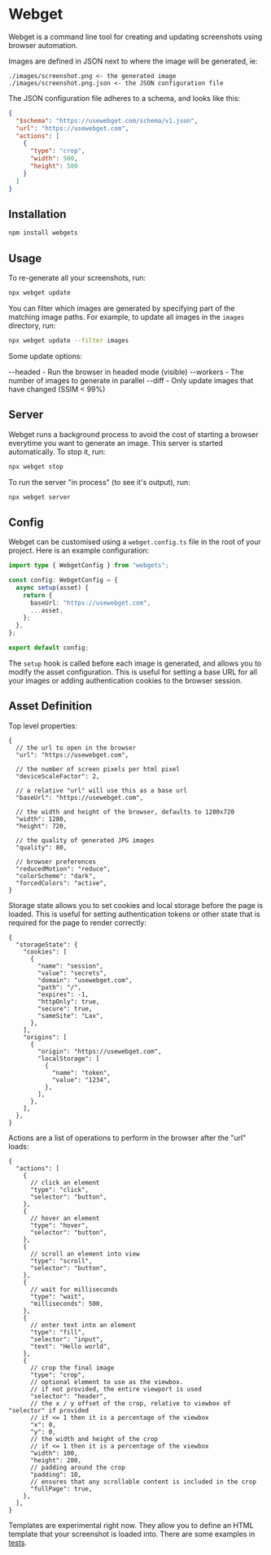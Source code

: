 # Webget

Webget is a command line tool for creating and updating screenshots using browser automation.

Images are defined in JSON next to where the image will be generated, ie:

```
./images/screenshot.png <- the generated image
./images/screenshot.png.json <- the JSON configuration file
```

The JSON configuration file adheres to a schema, and looks like this:

```json
{
  "$schema": "https://usewebget.com/schema/v1.json",
  "url": "https://usewebget.com",
  "actions": [
    {
      "type": "crop",
      "width": 500,
      "height": 500
    }
  ]
}
```

## Installation

```bash
npm install webgets
```

## Usage

To re-generate all your screenshots, run:

```bash
npx webget update
```

You can filter which images are generated by specifying part of the matching image paths. For example, to update all images in the `images` directory, run:

```bash
npx webget update --filter images
```

Some update options:

--headed - Run the browser in headed mode (visible)
--workers - The number of images to generate in parallel
--diff - Only update images that have changed (SSIM < 99%)

## Server

Webget runs a background process to avoid the cost of starting a browser everytime you want to generate an image. This server is started automatically. To stop it, run:

```bash
npx webget stop
```

To run the server "in process" (to see it's output), run:

```bash
npx webget server
```

## Config

Webget can be customised using a `webget.config.ts` file in the root of your project. Here is an example configuration:

```typescript
import type { WebgetConfig } from "webgets";

const config: WebgetConfig = {
  async setup(asset) {
    return {
      baseUrl: "https://usewebget.com",
      ...asset,
    };
  },
};

export default config;
```

The `setup` hook is called before each image is generated, and allows you to modify the asset configuration. This is useful for setting a base URL for all your images or adding authentication cookies to the browser session.

## Asset Definition

Top level properties:

```jsonc
{
  // the url to open in the browser
  "url": "https://usewebget.com",

  // the number of screen pixels per html pixel
  "deviceScaleFactor": 2,

  // a relative "url" will use this as a base url
  "baseUrl": "https://usewebget.com",

  // the width and height of the browser, defaults to 1280x720
  "width": 1280,
  "height": 720,

  // the quality of generated JPG images
  "quality": 80,

  // browser preferences
  "reducedMotion": "reduce",
  "colorScheme": "dark",
  "forcedColors": "active",
}
```

Storage state allows you to set cookies and local storage before the page is loaded. This is useful for setting authentication tokens or other state that is required for the page to render correctly:

```jsonc
{
  "storageState": {
    "cookies": [
      {
        "name": "session",
        "value": "secrets",
        "domain": "usewebget.com",
        "path": "/",
        "expires": -1,
        "httpOnly": true,
        "secure": true,
        "sameSite": "Lax",
      },
    ],
    "origins": [
      {
        "origin": "https://usewebget.com",
        "localStorage": [
          {
            "name": "token",
            "value": "1234",
          },
        ],
      },
    ],
  },
}
```

Actions are a list of operations to perform in the browser after the "url" loads:

```jsonc
{
  "actions": [
    {
      // click an element
      "type": "click",
      "selector": "button",
    },
    {
      // hover an element
      "type": "hover",
      "selector": "button",
    },
    {
      // scroll an element into view
      "type": "scroll",
      "selector": "button",
    },
    {
      // wait for milliseconds
      "type": "wait",
      "milliseconds": 500,
    },
    {
      // enter text into an element
      "type": "fill",
      "selector": "input",
      "text": "Hello world",
    },
    {
      // crop the final image
      "type": "crop",
      // optional element to use as the viewbox.
      // if not provided, the entire viewport is used
      "selector": "header",
      // the x / y offset of the crop, relative to viewbox of "selector" if provided
      // if <= 1 then it is a percentage of the viewbox
      "x": 0,
      "y": 0,
      // the width and height of the crop
      // if <= 1 then it is a percentage of the viewbox
      "width": 100,
      "height": 200,
      // padding around the crop
      "padding": 10,
      // ensures that any scrollable content is included in the crop
      "fullPage": true,
    },
  ],
}
```

Templates are experimental right now. They allow you to define an HTML template that your screenshot is loaded into. There are some examples in [tests](https://github.com/estii/webget/tree/main/tests/template).
